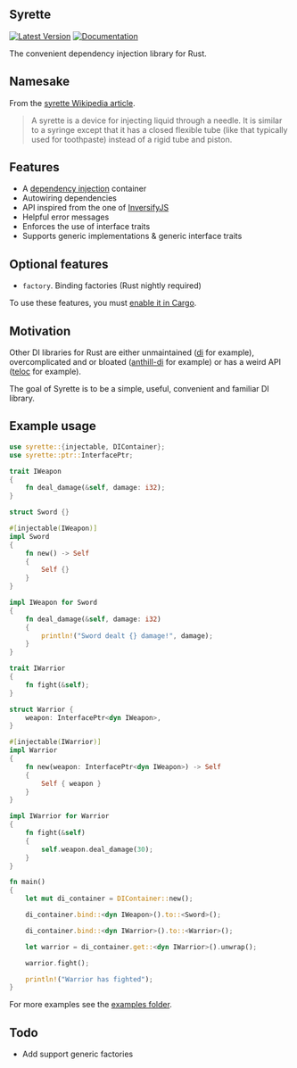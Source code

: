 ## Syrette
[![Latest Version](https://img.shields.io/crates/v/syrette)](https://crates.io/crates/syrette)
[![Documentation](https://img.shields.io/badge/docs.rs-syrette-brightgreen)](https://docs.rs/syrette)

The convenient dependency injection library for Rust.

## Namesake
From the [syrette Wikipedia article](https://en.wikipedia.org/wiki/Syrette).
> A syrette is a device for injecting liquid through a needle.
> It is similar to a syringe except that it has a closed flexible
> tube (like that typically used for toothpaste) instead of a rigid tube and piston.

## Features
- A [dependency injection](https://en.wikipedia.org/wiki/Dependency_injection) container
- Autowiring dependencies
- API inspired from the one of [InversifyJS](https://github.com/inversify/InversifyJS)
- Helpful error messages
- Enforces the use of interface traits
- Supports generic implementations & generic interface traits

## Optional features
- `factory`. Binding factories (Rust nightly required)

To use these features, you must [enable it in Cargo](https://doc.rust-lang.org/cargo/reference/features.html#dependency-features).

## Motivation
Other DI libraries for Rust are either unmaintained ([di](https://crates.io/crates/di) for example),
overcomplicated and or bloated ([anthill-di](https://crates.io/crates/anthill-di) for example)
or has a weird API ([teloc](https://crates.io/crates/teloc) for example).

The goal of Syrette is to be a simple, useful, convenient and familiar DI library.

## Example usage
```rust
use syrette::{injectable, DIContainer};
use syrette::ptr::InterfacePtr;

trait IWeapon
{
	fn deal_damage(&self, damage: i32);
}

struct Sword {}

#[injectable(IWeapon)]
impl Sword
{
	fn new() -> Self
	{
		Self {}
	}
}

impl IWeapon for Sword
{
	fn deal_damage(&self, damage: i32)
	{
		println!("Sword dealt {} damage!", damage);
	}
}

trait IWarrior
{
	fn fight(&self);
}

struct Warrior {
	weapon: InterfacePtr<dyn IWeapon>,
}

#[injectable(IWarrior)]
impl Warrior
{
	fn new(weapon: InterfacePtr<dyn IWeapon>) -> Self
	{
		Self { weapon }
	}
}

impl IWarrior for Warrior
{
	fn fight(&self)
	{
		self.weapon.deal_damage(30);
	}
}

fn main()
{
	let mut di_container = DIContainer::new();

	di_container.bind::<dyn IWeapon>().to::<Sword>();

	di_container.bind::<dyn IWarrior>().to::<Warrior>();

	let warrior = di_container.get::<dyn IWarrior>().unwrap();

	warrior.fight();

	println!("Warrior has fighted");
}
```

For more examples see the [examples folder](https://git.hampusmat.com/syrette/tree/examples).

## Todo
- Add support generic factories

